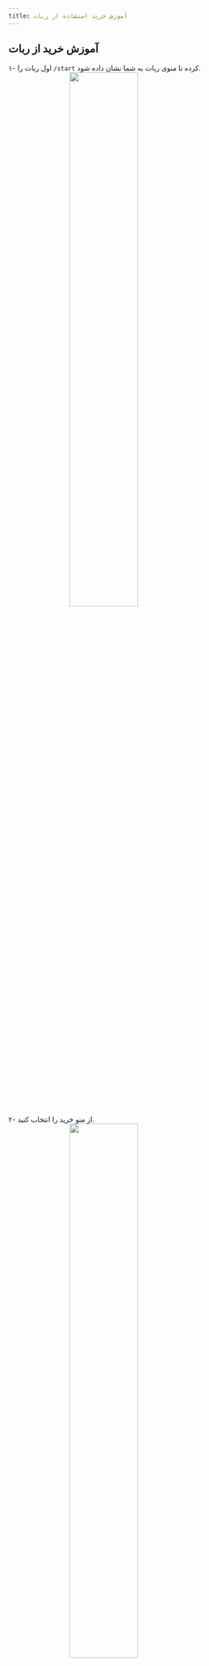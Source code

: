 ```yaml
---
title: آموزش خرید استفاده از ربات
---
```


## آموزش خرید از ربات

۱- اول ربات را ```/start``` کرده تا منوی ربات به شما نشان داده شود. 
<img src="https://github.com/VPNHELP/vpnhelp.github.io/assets/129318294/47e6d238-6cc3-49e9-895f-dd6fadf567aa"
     style="display:block;float:none;margin-left:auto;margin-right:auto;width:52%">
<br>

۲- از منو خرید را انتخاب کنید.
<img src="https://github.com/VPNHELP/vpnhelp.github.io/assets/129318294/cf3d7919-8e15-46db-90b7-d5bfe215901b"
     style="display:block;float:none;margin-left:auto;margin-right:auto;width:52%">
<br>

۳- از بین نوع بسته‌ها یکی را انتخاب کنید.
<img src="https://github.com/VPNHELP/vpnhelp.github.io/assets/129318294/b573f5a5-3caa-4327-bbfc-9e71b3eb8410"
     style="display:block;float:none;margin-left:auto;margin-right:auto;width:52%">
<br>

۴- مدت زمان سرویس خود را انتخاب کنید.
<img src="https://github.com/VPNHELP/vpnhelp.github.io/assets/129318294/19e8df77-bb0d-4a30-b8c7-4fa1dcbfea2f"
     style="display:block;float:none;margin-left:auto;margin-right:auto;width:52%">
<br>

۵- سپس از بسته‌ها یکی را انتخاب کنید.
<img src="https://github.com/VPNHELP/vpnhelp.github.io/assets/129318294/57976751-0843-4a2b-bb0b-2f8b469d4c16"
     style="display:block;float:none;margin-left:auto;margin-right:auto;width:52%">
<br>

۶- اطلاعات بسته را بررسی کنید و سپس خرید را انتخاب کنید.
<img src="https://github.com/VPNHELP/vpnhelp.github.io/assets/129318294/4329428e-d16c-4ce1-a7e9-607f618c8be6"
     style="display:block;float:none;margin-left:auto;margin-right:auto;width:52%">
<br>

۷- در این مرحله‌ روش پرداخت خود را انتخاب کنید. (مثلا در اینجا، کارت به کارت را انتخاب می‌کنم.)
<img src="https://github.com/VPNHELP/vpnhelp.github.io/assets/129318294/8ad5e560-3095-4656-91e5-f413f8db0061"
     style="display:block;float:none;margin-left:auto;margin-right:auto;width:52%">
<br>

۸- در این مرحله اطلاعات کارت به شما ارسال می‌شه، از شما خواسته می‌شود رسید را به ربات ارسال کنید.

<img src="https://github.com/VPNHELP/vpnhelp.github.io/assets/129318294/de8c92e6-05a8-4af0-9229-968dc7d55482"
     style="display:block;float:none;margin-left:auto;margin-right:auto;width:52%">
<br>

::: warning ⚠️ توجه کنید: 

۱- رسید را حتما به صورت عکس به ربات ارسال کنید.

۲- اگر رسید رو به صورت صحیح و با موفقیت ارسال کرده باشید پیغام زیر برای شما ارسال می‌شود:

<img src="https://github.com/VPNHELP/vpnhelp.github.io/assets/129318294/2bfe32e4-8142-4ea1-a524-1cd21c71337e"
     style="display:block;float:none;margin-left:auto;margin-right:auto;width:52%">
<br>

:::

۹۰ اگر پیام
```
عکس فیش پرداختی شما دریافت شد. پس از بررسی پرداخت شما سرویس فعال خواهد شد.
```
را دریافت کردید، رسید شما با موفقیت ارسال شده.
در اسرع وقت سرویس شما فعال شده و ارسال می‌شود.


## آموزش دریافت همه‌ی سرویس‌های فعال

۱- در منوی ربات روی گزینه‌ی مدیریت سرویس کلیک کنید.
![image](https://github.com/VPNHELP/vpnhelp.github.io/assets/129318294/9719e9f0-33de-4032-b1b5-6d7f392ae22a)

۲- ربات تمامی اشتراک‌های فعال شما را برایتان ارسال می‌کند.
![image](https://github.com/VPNHELP/vpnhelp.github.io/assets/129318294/10bd890f-6e80-4781-b66a-3a02d3517900)

::: tip ✅ نکته
با استفاده از گزینه‌های هر سرویس می‌توانید سرویس خود را تمدید کنید یا لینک سرویس را عوض کنید.
:::

## آموزش تمدید سرویس

۱- در منوی ربات روی گزینه‌ی مدیریت سرویس کلیک کنید.
![image](https://github.com/VPNHELP/vpnhelp.github.io/assets/129318294/9719e9f0-33de-4032-b1b5-6d7f392ae22a)

۲- ربات تمامی اشتراک‌های فعال شما را برایتان ارسال می‌کند.
![image](https://github.com/VPNHELP/vpnhelp.github.io/assets/129318294/10bd890f-6e80-4781-b66a-3a02d3517900)

۳- با کلیک روی دکمه‌ی 🔄 تمدید سرویس، برای هر سرویس می‌توانید آن را تمدید کنید.

## آموزش تغییر لینک سرویس


۱- در منوی ربات روی گزینه‌ی مدیریت سرویس کلیک کنید.
![image](https://github.com/VPNHELP/vpnhelp.github.io/assets/129318294/9719e9f0-33de-4032-b1b5-6d7f392ae22a)

۲- ربات تمامی اشتراک‌های فعال شما را برایتان ارسال می‌کند.
![image](https://github.com/VPNHELP/vpnhelp.github.io/assets/129318294/10bd890f-6e80-4781-b66a-3a02d3517900)

۳- با کلیک روی دکمه‌ی 🔐 تغییر لینک سرویس، می‌توانید لینک هر سرویس را تغییر دهید.









